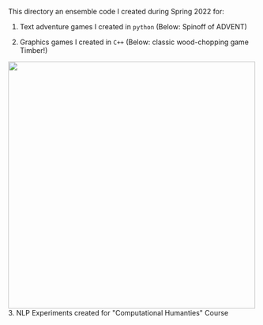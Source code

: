 This directory an ensemble code I created during Spring 2022 for:
1. Text adventure games I created in `python` (Below: Spinoff of ADVENT)
  
2. Graphics games I created in `C++` (Below: classic wood-chopping game Timber!)
<img src="https://i.ytimg.com/vi/rsJ_Alch7kA/maxresdefault.jpg" width="500">
3. NLP Experiments created for "Computational Humanties" Course

